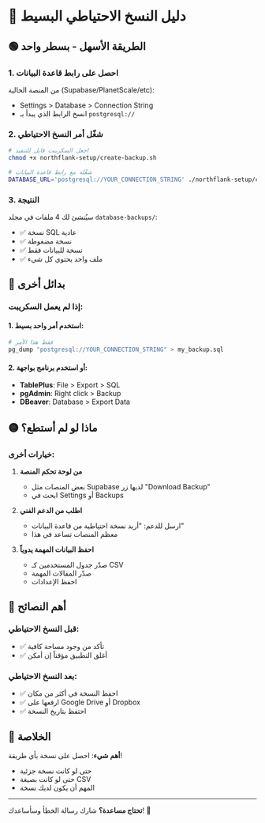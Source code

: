 # 💾 دليل النسخ الاحتياطي البسيط

## 🟢 الطريقة الأسهل - بسطر واحد

### 1. احصل على رابط قاعدة البيانات
من المنصة الحالية (Supabase/PlanetScale/etc):
- Settings > Database > Connection String
- انسخ الرابط الذي يبدأ بـ `postgresql://`

### 2. شغّل أمر النسخ الاحتياطي
```bash
# اجعل السكريبت قابل للتنفيذ
chmod +x northflank-setup/create-backup.sh

# شغّله مع رابط قاعدة البيانات
DATABASE_URL='postgresql://YOUR_CONNECTION_STRING' ./northflank-setup/create-backup.sh
```

### 3. النتيجة
سيُنشئ لك 4 ملفات في مجلد `database-backups/`:
- ✅ نسخة SQL عادية
- ✅ نسخة مضغوطة 
- ✅ نسخة للبيانات فقط
- ✅ ملف واحد يحتوي كل شيء

## 🔵 بدائل أخرى

### إذا لم يعمل السكريبت:

#### 1. استخدم أمر واحد بسيط:
```bash
# فقط هذا الأمر
pg_dump "postgresql://YOUR_CONNECTION_STRING" > my_backup.sql
```

#### 2. أو استخدم برنامج بواجهة:
- **TablePlus**: File > Export > SQL
- **pgAdmin**: Right click > Backup
- **DBeaver**: Database > Export Data

## 🟡 ماذا لو لم أستطع؟

### خيارات أخرى:

1. **من لوحة تحكم المنصة**
   - بعض المنصات مثل Supabase لديها زر "Download Backup"
   - ابحث في Settings أو Backups

2. **اطلب من الدعم الفني**
   - ارسل للدعم: "أريد نسخة احتياطية من قاعدة البيانات"
   - معظم المنصات تساعد في هذا

3. **احفظ البيانات المهمة يدوياً**
   - صدّر جدول المستخدمين كـ CSV
   - صدّر المقالات المهمة
   - احفظ الإعدادات

## 📌 أهم النصائح

### قبل النسخ الاحتياطي:
- ✅ تأكد من وجود مساحة كافية
- ✅ أغلق التطبيق مؤقتاً إن أمكن

### بعد النسخ الاحتياطي:
- ✅ احفظ النسخة في أكثر من مكان
- ✅ ارفعها على Google Drive أو Dropbox
- ✅ احتفظ بتاريخ النسخة

## 🎯 الخلاصة

**أهم شيء**: احصل على نسخة بأي طريقة!
- حتى لو كانت نسخة جزئية
- حتى لو كانت بصيغة CSV
- المهم أن يكون لديك نسخة

---

**تحتاج مساعدة؟** شارك رسالة الخطأ وسأساعدك! 💪

